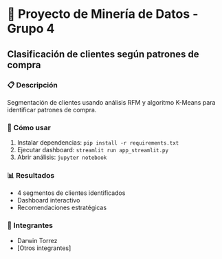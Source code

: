 # 🎯 Proyecto de Minería de Datos - Grupo 4
## Clasificación de clientes según patrones de compra

### 📋 Descripción
Segmentación de clientes usando análisis RFM y algoritmo K-Means para identificar patrones de compra.

### 🚀 Cómo usar
1. Instalar dependencias: `pip install -r requirements.txt`
2. Ejecutar dashboard: `streamlit run app_streamlit.py`
3. Abrir análisis: `jupyter notebook`

### 📊 Resultados
- 4 segmentos de clientes identificados
- Dashboard interactivo
- Recomendaciones estratégicas

### 👥 Integrantes
- Darwin Torrez
- [Otros integrantes]